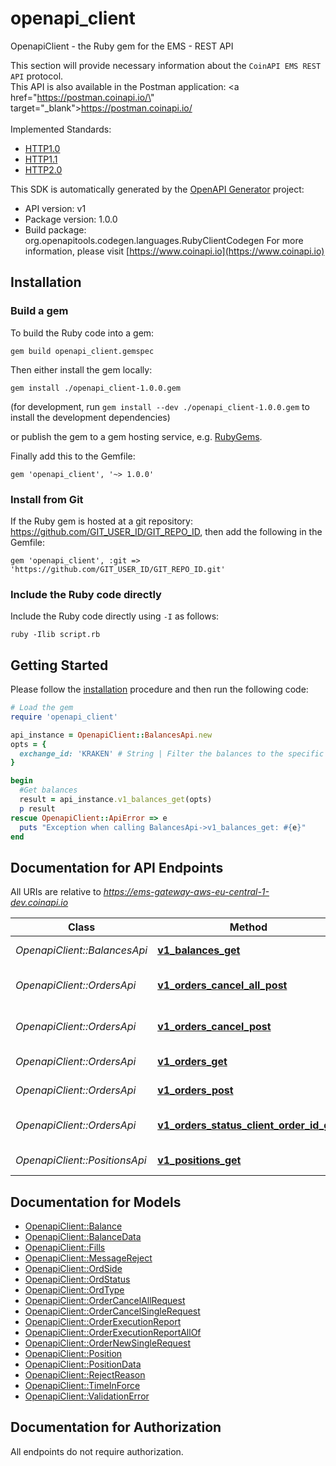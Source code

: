 # openapi_client

OpenapiClient - the Ruby gem for the EMS - REST API

This section will provide necessary information about the `CoinAPI EMS REST API` protocol. <br/> This API is also available in the Postman application: <a href=\"https://postman.coinapi.io/\" target=\"_blank\">https://postman.coinapi.io/</a>       <br/><br/> Implemented Standards:

 * [HTTP1.0](https://datatracker.ietf.org/doc/html/rfc1945)
 * [HTTP1.1](https://datatracker.ietf.org/doc/html/rfc2616)
 * [HTTP2.0](https://datatracker.ietf.org/doc/html/rfc7540)


This SDK is automatically generated by the [OpenAPI Generator](https://openapi-generator.tech) project:

- API version: v1
- Package version: 1.0.0
- Build package: org.openapitools.codegen.languages.RubyClientCodegen
For more information, please visit [https://www.coinapi.io](https://www.coinapi.io)

## Installation

### Build a gem

To build the Ruby code into a gem:

```shell
gem build openapi_client.gemspec
```

Then either install the gem locally:

```shell
gem install ./openapi_client-1.0.0.gem
```

(for development, run `gem install --dev ./openapi_client-1.0.0.gem` to install the development dependencies)

or publish the gem to a gem hosting service, e.g. [RubyGems](https://rubygems.org/).

Finally add this to the Gemfile:

    gem 'openapi_client', '~> 1.0.0'

### Install from Git

If the Ruby gem is hosted at a git repository: https://github.com/GIT_USER_ID/GIT_REPO_ID, then add the following in the Gemfile:

    gem 'openapi_client', :git => 'https://github.com/GIT_USER_ID/GIT_REPO_ID.git'

### Include the Ruby code directly

Include the Ruby code directly using `-I` as follows:

```shell
ruby -Ilib script.rb
```

## Getting Started

Please follow the [installation](#installation) procedure and then run the following code:

```ruby
# Load the gem
require 'openapi_client'

api_instance = OpenapiClient::BalancesApi.new
opts = {
  exchange_id: 'KRAKEN' # String | Filter the balances to the specific exchange.
}

begin
  #Get balances
  result = api_instance.v1_balances_get(opts)
  p result
rescue OpenapiClient::ApiError => e
  puts "Exception when calling BalancesApi->v1_balances_get: #{e}"
end

```

## Documentation for API Endpoints

All URIs are relative to *https://ems-gateway-aws-eu-central-1-dev.coinapi.io*

Class | Method | HTTP request | Description
------------ | ------------- | ------------- | -------------
*OpenapiClient::BalancesApi* | [**v1_balances_get**](docs/BalancesApi.md#v1_balances_get) | **GET** /v1/balances | Get balances
*OpenapiClient::OrdersApi* | [**v1_orders_cancel_all_post**](docs/OrdersApi.md#v1_orders_cancel_all_post) | **POST** /v1/orders/cancel/all | Cancel all orders request
*OpenapiClient::OrdersApi* | [**v1_orders_cancel_post**](docs/OrdersApi.md#v1_orders_cancel_post) | **POST** /v1/orders/cancel | Cancel order request
*OpenapiClient::OrdersApi* | [**v1_orders_get**](docs/OrdersApi.md#v1_orders_get) | **GET** /v1/orders | Get open orders
*OpenapiClient::OrdersApi* | [**v1_orders_post**](docs/OrdersApi.md#v1_orders_post) | **POST** /v1/orders | Send new order
*OpenapiClient::OrdersApi* | [**v1_orders_status_client_order_id_get**](docs/OrdersApi.md#v1_orders_status_client_order_id_get) | **GET** /v1/orders/status/{client_order_id} | Get order execution report
*OpenapiClient::PositionsApi* | [**v1_positions_get**](docs/PositionsApi.md#v1_positions_get) | **GET** /v1/positions | Get open positions


## Documentation for Models

 - [OpenapiClient::Balance](docs/Balance.md)
 - [OpenapiClient::BalanceData](docs/BalanceData.md)
 - [OpenapiClient::Fills](docs/Fills.md)
 - [OpenapiClient::MessageReject](docs/MessageReject.md)
 - [OpenapiClient::OrdSide](docs/OrdSide.md)
 - [OpenapiClient::OrdStatus](docs/OrdStatus.md)
 - [OpenapiClient::OrdType](docs/OrdType.md)
 - [OpenapiClient::OrderCancelAllRequest](docs/OrderCancelAllRequest.md)
 - [OpenapiClient::OrderCancelSingleRequest](docs/OrderCancelSingleRequest.md)
 - [OpenapiClient::OrderExecutionReport](docs/OrderExecutionReport.md)
 - [OpenapiClient::OrderExecutionReportAllOf](docs/OrderExecutionReportAllOf.md)
 - [OpenapiClient::OrderNewSingleRequest](docs/OrderNewSingleRequest.md)
 - [OpenapiClient::Position](docs/Position.md)
 - [OpenapiClient::PositionData](docs/PositionData.md)
 - [OpenapiClient::RejectReason](docs/RejectReason.md)
 - [OpenapiClient::TimeInForce](docs/TimeInForce.md)
 - [OpenapiClient::ValidationError](docs/ValidationError.md)


## Documentation for Authorization

 All endpoints do not require authorization.

